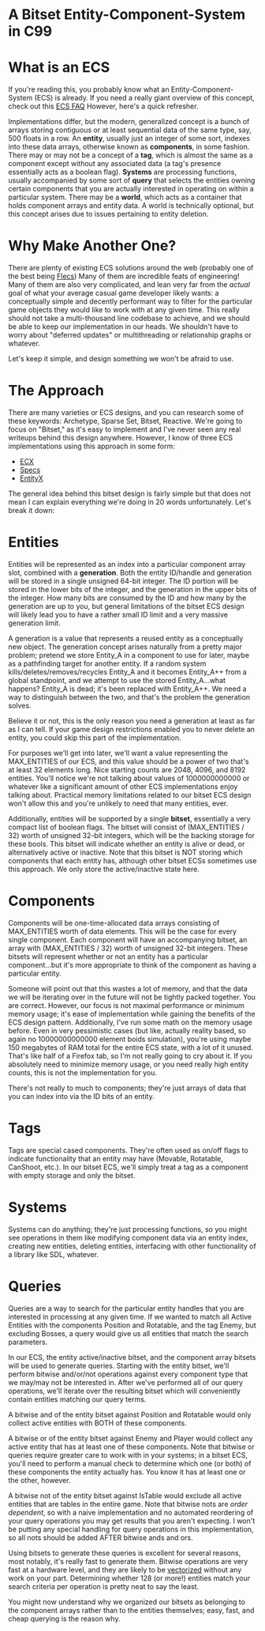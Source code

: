 # **A Bitset Entity-Component-System in C99**

# What is an ECS
If you're reading this, you probably know what an Entity-Component-System (ECS) is already. If you need a really giant overview of this concept, check out this [ECS FAQ](https://github.com/SanderMertens/ecs-faq) However, here's a quick refresher.

Implementations differ, but the modern, generalized concept is a bunch of arrays storing contiguous or at least sequential data of the same type, say, 500 floats in a row. An **entity**, usually just an integer of some sort, indexes into these data arrays, otherwise known as **components**, in some fashion. There may or may not be a concept of a **tag**, which is almost the same as a component except without any associated data (a tag's presence essentially acts as a boolean flag). **Systems** are processing functions, usually accompanied by some sort of **query** that selects the entities owning certain components that you are actually interested in operating on within a particular system. There may be a **world**, which acts as a container that holds component arrays and entity data. A world is technically optional, but this concept arises due to issues pertaining to entity deletion.

# Why Make Another One?
There are plenty of existing ECS solutions around the web (probably one of the best being [Flecs](https://github.com/SanderMertens/flecs)) Many of them are incredible feats of engineering! Many of them are also very complicated, and lean very far from the *actual* goal of what your average casual game developer likely wants: a conceptually simple and decently performant way to filter for the particular game objects they would like to work with at any given time. This really should not take a multi-thousand line codebase to achieve, and we should be able to keep our implementation in our heads. We shouldn't have to worry about "deferred updates" or multithreading or relationship graphs or whatever.

Let's keep it simple, and design something we won't be afraid to use.

# The Approach
There are many varieties or ECS designs, and you can research some of these keywords: Archetype, Sparse Set, Bitset, Reactive. We're going to focus on "Bitset," as it's easy to implement and I've never seen any real writeups behind this design anywhere. However, I know of three ECS implementations using this approach in some form:

- [ECX](https://github.com/eliasku/ecx)
- [Specs](https://github.com/amethyst/specs)
- [EntityX](https://github.com/alecthomas/entityx)

The general idea behind this bitset design is fairly simple but that does not mean I can explain everything we're doing in 20 words unfortunately. Let's break it down:

# Entities
Entities will be represented as an index into a particular component array slot, combined with a **generation**. Both the entity ID/handle and generation will be stored in a single unsigned 64-bit integer. The ID portion will be stored in the lower bits of the integer, and the generation in the upper bits of the integer. How many bits are consumed by the ID and how many by the generation are up to you, but general limitations of the bitset ECS design will likely lead you to have a rather small ID limit and a very massive generation limit.

A generation is a value that represents a reused entity as a conceptually new object. The generation concept arises naturally from a pretty major problem; pretend we store Entity_A in a component to use for later, maybe as a pathfinding target for another entity. If a random system kills/deletes/removes/recycles Entity_A and it becomes Entity_A++ from a global standpoint, and we attempt to use the stored Entity_A...what happens? Entity_A is dead; it's been replaced with Entity_A++. We need a way to distinguish between the two, and that's the problem the generation solves. 

Believe it or not, this is the only reason you need a generation at least as far as I can tell. If your game design restrictions enabled you to never delete an entity, you could skip this part of the implementation.

For purposes we'll get into later, we'll want a value representing the MAX_ENTITIES of our ECS, and this value should be a power of two that's at least 32 elements long. Nice starting counts are 2048, 4096, and 8192 entities. You'll notice we're not talking about values of 1000000000000 or whatever like a significant amount of other ECS implementations enjoy talking about. Practical memory limitations related to our bitset ECS design won't allow this and you're unlikely to need that many entities, ever. 

Additionally, entities will be supported by a single **bitset**, essentially a very compact list of boolean flags. The bitset will consist of (MAX_ENTITIES / 32) worth of unsigned 32-bit integers, which will be the backing storage for these bools. This bitset will indicate whether an entity is alive or dead, or alternatively active or inactive. Note that this bitset is NOT storing which components that each entity has, although other bitset ECSs sometimes use this approach. We only store the active/inactive state here.

# Components
Components will be one-time-allocated data arrays consisting of MAX_ENTITIES worth of data elements. This will be the case for every single component. Each component will have an accompanying bitset, an array with (MAX_ENTITIES / 32) worth of unsigned 32-bit integers. These bitsets will represent whether or not an entity has a particular component...but it's more appropriate to think of the component as having a particular entity.

Someone will point out that this wastes a lot of memory, and that the data we will be iterating over in the future will not be tightly packed together. You are correct. However, our focus is not maximal performance or minimum memory usage; it's ease of implementation while gaining the benefits of the ECS design pattern. Additionally, I've run some math on the memory usage before. Even in very pessimistic cases (but like, actually reality based, so again no 10000000000000 element boids simulation), you're using maybe 150 megabytes of RAM total for the entire ECS state, with a lot of it unused. That's like half of a Firefox tab, so I'm not really going to cry about it. If you absolutely need to minimize memory usage, or you need really high entity counts, this is not the implementation for you.

There's not really to much to components; they're just arrays of data that you can index into via the ID bits of an entity.

# Tags
Tags are special cased components. They're often used as on/off flags to indicate functionality that an entity may have (Movable, Rotatable, CanShoot, etc.). In our bitset ECS, we'll simply treat a tag as a component with empty storage and only the bitset.

# Systems
Systems can do anything; they're just processing functions, so you might see operations in them like modifying component data via an entity index, creating new entities, deleting entities, interfacing with other functionality of a library like SDL, whatever.

# Queries
Queries are a way to search for the particular entity handles that you are interested in processing at any given time. If we wanted to match all Active Entities with the components Position and Rotatable, and the tag Enemy, but excluding Bosses, a query would give us all entities that match the search parameters.

In our ECS, the entity active/inactive bitset, and the component array bitsets will be used to generate queries. Starting with the entity bitset, we'll perform bitwise and/or/not operations against every component type that we may/may not be interested in. After we've performed all of our query operations, we'll iterate over the resulting bitset which will conveniently contain entities matching our query terms. 

A bitwise and of the entity bitset against Position and Rotatable would only collect active entities with BOTH of these components.

A bitwise or of the entity bitset against Enemy and Player would collect any active entity that has at least one of these components. Note that bitwise or queries require greater care to work with in your systems; in a bitset ECS, you'll need to perform a manual check to determine which one (or both) of these components the entity actually has. You know it has at least one or the other, however.

A bitwise not of the entity bitset against IsTable would exclude all active entities that are tables in the entire game. Note that bitwise nots are *order dependent*, so with a naive implementation and no automated reordering of your query operations you may get results that you aren't expecting. I won't be putting any special handling for query operations in this implementation, so all nots should be added AFTER bitwise ands and ors.

Using bitsets to generate these queries is excellent for several reasons, most notably, it's really fast to generate them. Bitwise operations are very fast at a hardware level, and they are likely to be [vectorized](https://en.wikipedia.org/wiki/Automatic_vectorization) without any work on your part. Determining whether 128 (or more!) entities match your search criteria per operation is pretty neat to say the least.

You might now understand why we organized our bitsets as belonging to the component arrays rather than to the entities themselves; easy, fast, and cheap querying is the reason why.

